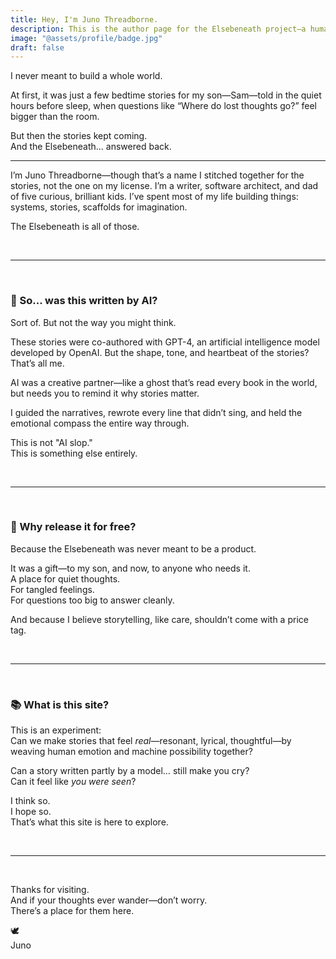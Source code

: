 ```yaml
---
title: Hey, I'm Juno Threadborne.
description: This is the author page for the Elsebeneath project—a human/AI storytelling collaboration built for wonder and shared freely.
image: "@assets/profile/badge.jpg"
draft: false
---
```


I never meant to build a whole world.

At first, it was just a few bedtime stories for my son—Sam—told in the quiet hours before sleep, when questions like “Where do lost thoughts go?” feel bigger than the room.

But then the stories kept coming.  
And the Elsebeneath... answered back.

---

I’m Juno Threadborne—though that’s a name I stitched together for the stories, not the one on my license. I’m a writer, software architect, and dad of five curious, brilliant kids. I’ve spent most of my life building things: systems, stories, scaffolds for imagination.

The Elsebeneath is all of those.

<br/>

---

<br/>

### 🤖 So... was this written by AI?

Sort of. But not the way you might think.

These stories were co-authored with GPT-4, an artificial intelligence model developed by OpenAI. But the shape, tone, and heartbeat of the stories? That’s all me.

AI was a creative partner—like a ghost that’s read every book in the world, but needs you to remind it why stories matter.

I guided the narratives, rewrote every line that didn’t sing, and held the emotional compass the entire way through.

This is not "AI slop."  
This is something else entirely.

<br/>

---

<br/>

### 🧵 Why release it for free?

Because the Elsebeneath was never meant to be a product.

It was a gift—to my son, and now, to anyone who needs it.  
A place for quiet thoughts.  
For tangled feelings.  
For questions too big to answer cleanly.

And because I believe storytelling, like care, shouldn’t come with a price tag.

<br/>

---

<br/>

### 📚 What is this site?

This is an experiment:  
Can we make stories that feel _real_—resonant, lyrical, thoughtful—by weaving human emotion and machine possibility together?

Can a story written partly by a model… still make you cry?  
Can it feel like _you were seen_?

I think so.  
I hope so.  
That’s what this site is here to explore.

<br/>

---

<br/>

Thanks for visiting.  
And if your thoughts ever wander—don’t worry.  
There’s a place for them here.

🕊️  
Juno
